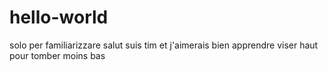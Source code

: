 # hello-world
solo per familiarizzare
salut suis tim et j'aimerais bien apprendre 
viser haut pour tomber moins bas
